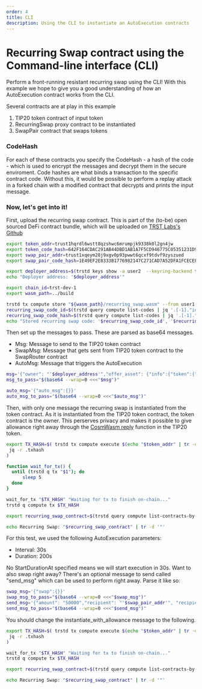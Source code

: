 ```yaml
---
order: 4
title: CLI
description: Using the CLI to instantiate an AutoExecution contracts
---
```


# Recurring Swap contract using the Command-line interface (CLI)

Perform a front-running resistant recurring swap using the CLI!
With this example we hope to give you a good understanding of how an AutoExecution contract works from the CLI. 

Several contracts are at play in this example
1. TIP20 token contract of input token 
2. RecurringSwap proxy contract to be instantiated
3. SwapPair contract that swaps tokens

### CodeHash

For each of these contracts you specify the CodeHash - a hash of the code - which is used to encrypt the messages and decrypt them in the secure enviroment. Code hashes are what binds a transaction to the specific contract code. Without this, it would be possible to perform a replay attack in a forked chain with a modified contract that decrypts and prints the input message. 

### Now, let's get into it!

First, upload the recurring swap contract.
This is part of the (to-be) open sourced DeFi contract bundle, which will be uploaded on [TRST Labs's Github](https://github.com/trstlabs/)

```bash
export token_addr=trust1hqrdl6wstt8qzshwc6mrumpjk9338k0l2gn4jw
export token_code_hash=642F164CDAC291AB44DBD1AB1A7F5CD946775C05351231D962B333FA0F5A2332
export swap_pair_addr=trust1xqeym28j9xgv0p93pwwt6qcxf9tdvf9zyszued
export swap_pair_code_hash=1E49EF2E8333B1776982147C271CAD7A52DFA1FCECEFC1801E00BADE3F927492

export deployer_address=$(trstd keys show -a user2  --keyring-backend test)
echo "Deployer address: '$deployer_address'"

export chain_id=trst-dev-1
export wasm_path=../build

trstd tx compute store "${wasm_path}/recurring_swap.wasm" --from user1 --keyring-backend test --chain-id "$chain_id" --gas 3000000 --fees 500utrst  -b block -y  --contract-title 'Recurring Swap - TIP20 extention' --contract-description 'This contract code is for recurring swaps. It is an extention to TIP20 contract code, and can be used in other contract codes. Contract code available at github.com/trstlabs/'  --duration 70s --interval 60s
recurring_swap_code_id=$(trstd query compute list-codes | jq '.[-1]."id"')
recurring_swap_code_hash=$(trstd query compute list-codes | jq '.[-1]."code_hash"')
echo "Stored recurring swap code: '$recurring_swap_code_id', '$recurring_swap_code_hash'"

```

Then set up the messages to pass. These are parsed as base64 messages.

* Msg: Message to send to the TIP20 token contract
* SwapMsg: Message that gets sent from TIP20 token contract to the SwapRouter contract
* AutoMsg: Message that triggers the AutoExecution

```bash
msg='{"owner": "'$deployer_address'","offer_asset": {"info":{"token":{"contract_addr":"'$token_addr'","token_code_hash":"'$token_code_hash'","viewing_key":""}}, "amount": "50000"}, "swap_pair_addr":"'$swap_pair_addr'","swap_pair_code_hash":"'$swap_pair_code_hash'"}'
msg_to_pass="$(base64 --wrap=0 <<<"$msg")"

auto_msg='{"auto_msg":{}}'
auto_msg_to_pass="$(base64 --wrap=0 <<<"$auto_msg")"
```

Then, with only one message the recurring swap is instantiated from the token contract. As it is instantiated from the TIP20 token contract, the token contract is the owner. This perserves privacy and makes it possible to give allowance right away through the [CosmWasm reply](https://docs.cosmwasm.com/docs/smart-contracts/message/submessage/) function in the TIP20 token.


```bash
export TX_HASH=$( trstd tx compute execute $(echo "$token_addr" | tr -d '"') '{"instantiate_with_allowance" : { "max_allowance": "10000000", "code_id":'$recurring_swap_code_id', "code_hash":'$recurring_swap_code_hash',  "duration":"200s","msg":"'$msg_to_pass'", "auto_msg":"'$auto_msg_to_pass'", "interval":"30s", "contract_id":"'$iter' DCA2"}}' -b block -y --amount 20000000utrst --from $deployer_name --keyring-backend test --chain-id "$chain_id"  --gas 3000000 --fees 500utrst -y -b block | 
 jq -r .txhash
)

function wait_for_tx() {
  until (trstd q tx "$1"); do
      sleep 5
  done
}

wait_for_tx "$TX_HASH" "Waiting for tx to finish on-chain..."
trstd q compute tx $TX_HASH

export recurring_swap_contract=$(trstd query compute list-contracts-by-code $recurring_swap_code_id | jq '.[-1].address')

echo Recurring Swap: "$recurring_swap_contract" | tr -d '"'
```

For this test, we used the following AutoExecution parameters:

* Interval: 30s
* Duration: 200s

No StartDurationAt specified means we will start execution in 30s.
Want to also swap right away? There's an optional message to send called "send_msg" which can be used to perform right away. Parse it like so:


```bash
swap_msg='{"swap":{}}'
swap_msg_to_pass="$(base64 --wrap=0 <<<"$swap_msg")"
send_msg='{"amount": "50000","recipient": "'$swap_pair_addr'", "recipient_code_hash" : "'$swap_pair_code_hash'", "msg": "'$swap_msg_to_pass'"}'
send_msg_to_pass="$(base64 --wrap=0 <<<"$send_msg")"
```

You should change the instantiate_with_allowance message to the following.

```bash
export TX_HASH=$( trstd tx compute execute $(echo "$token_addr" | tr -d '"') '{"instantiate_with_allowance" : { "max_allowance": "10000000", "code_id":'$recurring_swap_code_id', "code_hash":'$recurring_swap_code_hash',  "duration":"200s","msg":"'$msg_to_pass'", "auto_msg":"'$auto_msg_to_pass'", "send_msg":"'$send_msg_to_pass'","interval":"30s", "contract_id":"'$iter' DCA2"}}' -b block -y --amount 20000000utrst --from $deployer_name --keyring-backend test --chain-id "$chain_id"  --gas 3000000 --fees 500utrst -y -b block | 
 jq -r .txhash
)

wait_for_tx "$TX_HASH" "Waiting for tx to finish on-chain..."
trstd q compute tx $TX_HASH

export recurring_swap_contract=$(trstd query compute list-contracts-by-code $recurring_swap_code_id | jq '.[-1].address')

echo Recurring Swap: "$recurring_swap_contract" | tr -d '"'
```